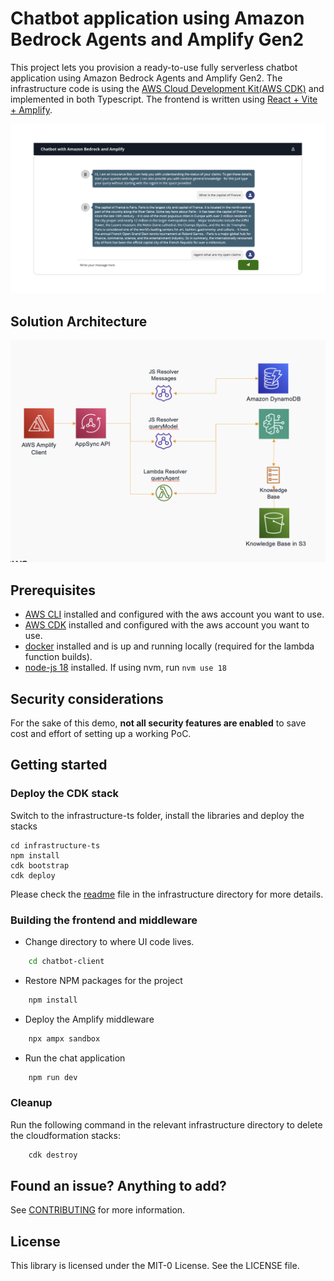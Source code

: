 # Chatbot application using Amazon Bedrock Agents and Amplify Gen2
This project lets you provision a ready-to-use fully serverless chatbot application using Amazon Bedrock Agents and Amplify Gen2. The infrastructure code is using the [AWS Cloud Development Kit(AWS CDK)](https://aws.amazon.com/cdk/) and implemented in both Typescript. The frontend is written using [React + Vite + Amplify](https://github.com/sathishc/genai-sandbox/tree/main/chatbot-client).

![](assets/chat_UI.png)


## Solution Architecture
![Solution Architecture](assets/agent-reference-architecture.png)


## Prerequisites

- [AWS CLI](https://aws.amazon.com/cli/) installed and configured with the aws account you want to use.
- [AWS CDK](https://docs.aws.amazon.com/cdk/latest/guide/getting_started.html) installed and configured with the aws account you want to use.
- [docker](https://docs.docker.com/get-docker/) installed and is up and running locally (required for the lambda function builds).
- [node-js 18](https://nodejs.org/en/download) installed. If using nvm, run `nvm use 18`

## Security considerations
For the sake of this demo, **not all security features are enabled** to save cost and effort of setting up a working PoC. 

## Getting started

### Deploy the CDK stack

Switch to the infrastructure-ts folder, install the libraries and deploy the stacks

```
cd infrastructure-ts
npm install
cdk bootstrap
cdk deploy 
```
Please check the [readme](./infrastructure-ts/README.md) file in the infrastructure directory for more details.

### Building the frontend and middleware
- Change directory to where UI code lives.
```bash
    cd chatbot-client
```
- Restore NPM packages for the project
```bash
    npm install
```
- Deploy the Amplify middleware
```bash
    npx ampx sandbox
```
- Run the chat application
```bash
    npm run dev
```

### Cleanup
Run the following command in the relevant infrastructure directory to delete the cloudformation stacks:
```bash
    cdk destroy
```

## Found an issue? Anything to add?
See [CONTRIBUTING](CONTRIBUTING.md#security-issue-notifications) for more information.

## License

This library is licensed under the MIT-0 License. See the LICENSE file.
